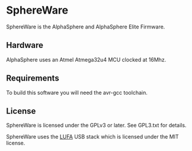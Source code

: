 # SphereWare #

SphereWare is the AlphaSphere and AlphaSphere Elite Firmware. 

## Hardware ##

AlphaSphere uses an Atmel Atmega32u4 MCU clocked at 16Mhz.

## Requirements ##
To build this software you will need the avr-gcc toolchain.

## License ##

SphereWare is licensed under the GPLv3 or later. See GPL3.txt for details.

SphereWare uses the [LUFA](http://www.fourwalledcubicle.com/LUFA.php) USB stack which is licensed under the MIT license. 
